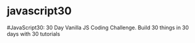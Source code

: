 # javascript30
#JavaScript30: 30 Day Vanilla JS Coding Challenge. Build 30 things in 30 days with 30 tutorials

